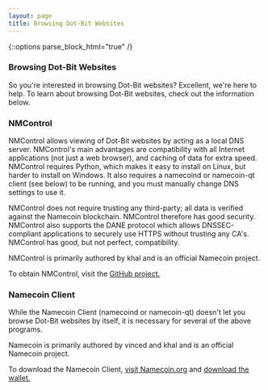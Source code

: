 ```yaml
---
layout: page
title: Browsing Dot-Bit Websites
---
```


{::options parse_block_html="true" /}

### Browsing Dot-Bit Websites

So you're interested in browsing Dot-Bit websites? Excellent, we're here to help. To learn about browsing Dot-Bit websites, check out the information below.

### NMControl

NMControl allows viewing of Dot-Bit websites by acting as a local DNS server. NMControl's main advantages are compatibility with all Internet applications (not just a web browser), and caching of data for extra speed. NMControl requires Python, which makes it easy to install on Linux, but harder to install on Windows. It also requires a namecoind or namecoin-qt client (see below) to be running, and you must manually change DNS settings to use it.

NMControl does not require trusting any third-party; all data is verified against the Namecoin blockchain. NMControl therefore has good security. NMControl also supports the DANE protocol which allows DNSSEC-compliant applications to securely use HTTPS without trusting any CA's. NMControl has good, but not perfect, compatibility.

NMControl is primarily authored by khal and is an official Namecoin project.

To obtain NMControl, visit the [GitHub project.](https://github.com/namecoin/nmcontrol)

### Namecoin Client

While the Namecoin Client (namecoind or namecoin-qt) doesn't let you browse Dot-Bit websites by itself, it is necessary for several of the above programs.

Namecoin is primarily authored by vinced and khal and is an official Namecoin project.

To download the Namecoin Client, [visit Namecoin.org]({{site.baseurl}}) and [download the wallet.]({{site.baseurl}}download/)
